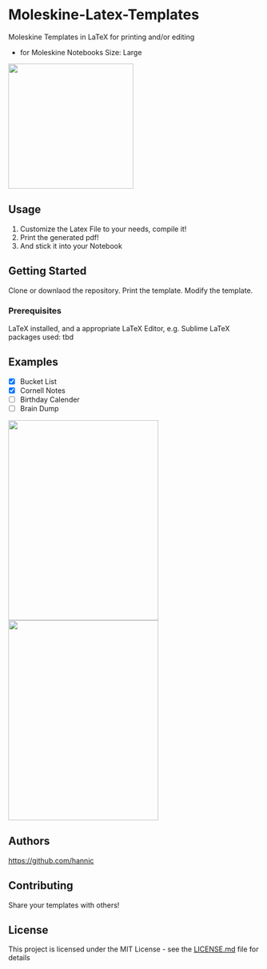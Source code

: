 # Moleskine-Latex-Templates

Moleskine Templates in LaTeX for printing and/or editing
- for Moleskine Notebooks Size: Large
<img src="https://milligram.com/media/wysiwyg/Moleskine_Classic_01.jpg" width="250"  />


## Usage 

1. Customize the Latex File to your needs, compile it!
2. Print the generated pdf! 
3. And stick it into your Notebook

## Getting Started

Clone or downlaod the repository. 
Print the template. 
Modify the template. 

### Prerequisites

LaTeX installed, and a appropriate LaTeX Editor, e.g. Sublime 
LaTeX packages used: tbd 

## Examples
- [x] Bucket List
- [x] Cornell Notes 
- [ ] Birthday Calender  
- [ ] Brain Dump  

<img src="https://github.com/hannic/moleskine-latex-templates/blob/master/screenshot-bullet-list.png" width="300" height="400" /><img src="https://github.com/hannic/moleskine-latex-templates/blob/master/moleskine-latex-cornell-notes.png" width="300" height="400" />

## Authors
https://github.com/hannic


## Contributing

Share your templates with others! 

## License

This project is licensed under the MIT License - see the [LICENSE.md](LICENSE.md) file for details


<!---
![Bullet List](https://github.com/hannic/moleskine-latex-templates/blob/master/screenshot-bullet-list.png)
-->




